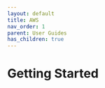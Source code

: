 ```yaml
---
layout: default
title: AWS
nav_order: 1
parent: User Guides
has_children: true
---
```


# Getting Started
